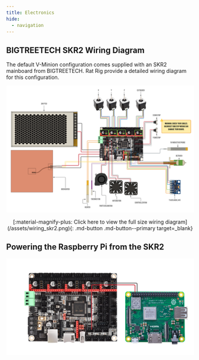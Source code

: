 ```yaml
---
title: Electronics
hide:
  - navigation
---
```


## BIGTREETECH SKR2 Wiring Diagram
The default V-Minion configuration comes supplied with an SKR2 mainboard from BIGTREETECH. Rat Rig provide a detailed wiring diagram for this configuration.

![](/assets/wiring_skr2_thumb.png)

<center>[:material-magnify-plus: Click here to view the full size wiring diagram](/assets/wiring_skr2.png){: .md-button .md-button--primary target=_blank}</center>

## Powering the Raspberry Pi from the SKR2
![](/assets/wiring_skr2_pi_power.png)

